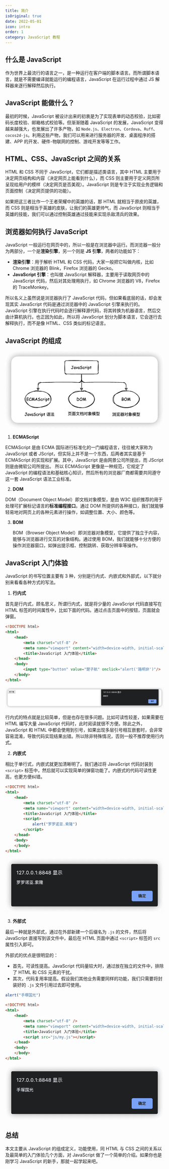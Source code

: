 ```yaml
---
title: 简介
isOriginal: true
date: 2022-05-01
icon: intro
order: 1
category: JavaScript 教程
---
```


## 什么是 JavaScript

作为世界上最流行的语言之一，是一种运行在客户端的脚本语言。而所谓脚本语言，就是不需要编译就能运行的编程语言，JavaScript 在运行过程中通过 JS 解释器来逐行解释然后执行。

## JavaScript 能做什么？

最初的时候，JavaScript 被设计出来的初衷是为了实现表单的动态校验，比如密码长度校验、邮箱格式校验等。但渐渐随着 JavaScript 的发展，JavaScript 变得越来越强大，也发展出了许多产物，如 `Node.js`、`Electron`、`Cordova`、`Ruff`、`cocos2d-js`。利用这些产物，我们可以用来进行服务器的开发、桌面程序的搭建、APP 的开发、硬件-物联网的控制、游戏开发等等工作。

## HTML、CSS、JavaScript 之间的关系

HTML 和 CSS 不同于 JavaScript，它们都是描述类语言，其中 HTML 主要用于决定网页结构和内容（决定网页上能看到什么），而 CSS 则主要用于定义网页所呈现给用户的模样（决定网页是否美观）。JavaScript 则是专注于实现业务逻辑和页面控制（决定网页提供的功能）。

如果把这三者比作一个王者荣耀中的英雄的话，那 HTML 就相当于原皮的英雄，而 CSS 则是相当于英雄的皮肤，让我们的英雄更帅气，而 JavaScript 则相当于英雄的技能，我们可以通过控制英雄通过技能来实现杀敌清兵的效果。

## 浏览器如何执行 JavaScript

JavaScript 一般运行在网页中的，所以一般是在浏览器中运行。而浏览器一般分为两部分，一个是**渲染引擎**，另一个则是 **JS 引擎**，两者的功能如下：

- **渲染引擎**：用于解析 HTML 和 CSS 代码，大家一般把它叫做内核，比如 Chrome 浏览器的 Blink，Firefox 浏览器的 Gecko。
- **JavaScript 引擎**：也叫做 JavaScript 解释器，主要用于读取网页中的 JavaScript 代码，然后对其处理用执行，如 Chrome 浏览器的 V8，Firefox 的 TraceMonkey。

所以名义上虽然说是浏览器执行了 JavaScript 代码，但如果看底层的话，却会发现其实 JavaScript 代码是通过浏览器中的 JavaScript 引擎来执行的。JavaScript 引擎在执行代码时会逐行解释源代码，将其转换为机器语言，然后交由计算机执行。也正因为如此，所以将 JavaScript 划分为脚本语言，它会逐行去解释执行，而不是像 HTML、CSS 类似的标记语言。

## JavaScript 的组成

![](../../../.vuepress/public/img/js/js-compose.png)

1.  **ECMAScript**

ECMAScript 是由 ECMA 国际进行标准化的一门编程语言，往往被大家称为 JavaScript 或者 JScript，但实际上并不是一个东西，后两者其实是基于 ECMAScript 的实现和扩展。其中，JavaScript 是由网景公司所提出，而 JScript 则是由微软公司所提出。 所以 ECMAScript 更像是一种规范，它规定了 JavaScript 的编程语法和基础核心知识，然后所有的浏览器厂商都需要共同遵守这一套 JavaScript 语法工业标准。

2.  **DOM**

DOM（Document Object Model）即文档对象模型，是由 W3C 组织推荐的用于处理可扩展标记语言的**标准编程接口**。通过 DOM 所提供的各种接口，我们就能够轻易地对网页上的各种元素进行操作，如调整位置、大小、颜色等。

3.  **BOM**

    BOM（Browser Object Model）即浏览器对象模型，它提供了独立于内容，能够与浏览器进行交互的对象结构。通过使用 BOM，我们就能够十分方便的操作浏览器窗口，如弹出提示框、控制跳转、获取分辨率等操作。

## JavaScript 入门体验

JavaScript 的书写位置主要有 3 种，分别是行内式、内嵌式和外部式，以下就分别来看看各种方式的写法。

1.  **行内式**

首先是行内式，顾名思义，所谓行内式，就是将少量的 JavaScript 代码直接写在 HTML 标签的时间属性中，比如下面的代码。通过点击页面中的按钮，页面就会弹窗。

```html
<!DOCTYPE html>
<html>
	<head>
		<meta charset="utf-8" />
		<meta name="viewport" content="width=device-width, initial-scale=1">
		<title>JavaScript 入门体验</title>
	</head>
	<body>
		<input type="button" value="楚子航" onclick="alert('路明非')"/>
	</body>
</html>
```

![](../../../.vuepress/public/img/js/inline.png)

行内式的特点就是比较简单，但是也存在很多问题。比如可读性较差，如果需要在 HTML 编写大量 JavaScript 代码时，此时阅读就很不方便。除此之外，JavaScript 和 HTML 中都会使用到引号，如果出现多层引号相互嵌套时，会非常容易混淆，导致代码实现结果出错。所以除非特殊情况，否则一般不推荐使用行内式。

2.  **内嵌式**

相比于单行式，内嵌式就更加清晰明了。我们通过将 JavaScript 代码封装到 `<script>` 标签中，然后就可以实现简单的弹窗功能了。内嵌式的代码可读性更高，也更方便纠错。

```html
<!DOCTYPE html>
<html>
	<head>
		<meta charset="utf-8" />
		<meta name="viewport" content="width=device-width, initial-scale=1">
		<title>JavaScript 入门体验</title>
		<script>
			alert("罗罗诺亚.索隆")
		</script>
	</head>
	<body>
	</body>
</html>
```

![](../../../.vuepress/public/img/js/embed.png)

3.  **外部式**

最后一种就是外部式，通过在外部新建一个后缀名为 `.js` 的文件，然后将 JavaScript 直接写到该文件中，最后在 HTML 页面中通过 `<script>` 标签的 `src` 属性引入即可。

外部式的优点是很明显的：

- 首先，可读性提高。JavaScript 代码量较大时，通过放在独立的文件中，排除了 HTML 和 CSS 元素的干扰。
- 其次，代码复用率提高。假设我们其他业务需要同样的功能，我们只需要将封装好的 `.js` 文件引用过去即可使用。

```js
alert("手塚国光")
```

```html
<!DOCTYPE html>
<html>
	<head>
		<meta charset="utf-8" />
		<meta name="viewport" content="width=device-width, initial-scale=1">
		<title>JavaScript 入门体验</title>
		<script src="js/my.js"></script>
	</head>
	<body>
	</body>
</html>
```

![](../../../.vuepress/public/img/js/outer.png)

## 总结

本文主要从 JavaScript 的组成定义，功能使用，同 HTML 与 CSS 之间的关系以及最简单的入门体验几个方面，对 JavaScript 做了一个简单的介绍。如果你也是刚学习 JavaScript 的新手，那就一起学起来吧。
